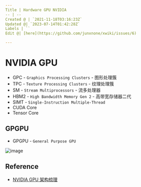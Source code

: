 ```yaml
---
Title | Hardware GPU NVIDIA
-- | --
Created @ | `2021-11-18T03:16:23Z`
Updated @| `2023-07-14T01:42:28Z`
Labels | ``
Edit @| [here](https://github.com/junxnone/xwiki/issues/6)

---
```

# NVIDIA GPU
- GPC - `Graphics Processing Clusters` - 图形处理簇
- TPC - `Texture Processing Clusters` - 纹理处理簇
- SM - `Stream Multiprocessors` - 流多处理器
- HBM2 - `High Bandwidth Memory Gen 2` - 高带宽存储器二代
- SIMT - `Single-Instruction Multiple-Thread`
- CUDA Core
- Tensor Core

## GPGPU
- GPGPU - `General Purpose GPU`

![image](https://github.com/junxnone/xwiki/assets/2216970/f6ac7e68-d20d-4d0b-bdb2-98d492d99a4f)


## Reference

- [NVIDIA GPU 架构梳理](https://zhuanlan.zhihu.com/p/394352476)
